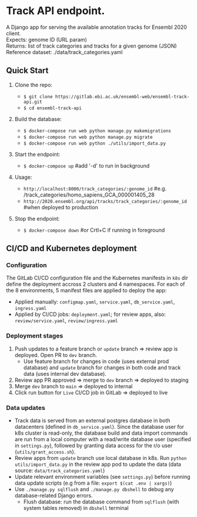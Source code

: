 # Track API endpoint.

A Django app for serving the available annotation tracks for Ensembl 2020 client.  
Expects: genome ID (URL param)  
Returns: list of track categories and tracks for a given genome (JSON)  
Reference dataset: ./data/track_categories.yaml

## Quick Start

1. Clone the repo:
    - `$ git clone https://gitlab.ebi.ac.uk/ensembl-web/ensembl-track-api.git`
    - `$ cd ensembl-track-api`

2. Build the database:
    - `$ docker-compose run web python manage.py makemigrations`
    - `$ docker-compose run web python manage.py migrate`
    - `$ docker-compose run web python ./utils/import_data.py`

3. Start the endpoint:
    - `$ docker-compose up` #add '-d' to run in background

4. Usage:
    - `http://localhost:8000/track_categories/:genome_id` #e.g. /track_categories/homo_sapiens_GCA_000001405_28
    - `http://2020.ensembl.org/api/tracks/track_categories/:genome_id` #when deployed to production

5. Stop the endpoint:
    - `$ docker-compose down` #or Crtl+C if running in foreground

## CI/CD and Kubernetes deployment

### Configuration

The GitLab CI/CD configuration file and the Kubernetes manifests in `k8s` dir define the deployment accross 2 clusters and 4 namespaces.
For each of the 8 environments, 5 manifest files are applied to deploy the app:

- Applied manually: `configmap.yaml`, `service.yaml`, `db_service.yaml`, `ingress.yaml`
- Applied by CI/CD jobs: `deployment.yaml`; for review apps, also: `review/service.yaml`, `review/ingress.yaml`

### Deployment stages

1. Push updates to a feature branch or `update` branch => review app is deployed. Open PR to `dev` branch.
    - Use feature branch for changes in code (uses external prod database) and `update` branch for changes in both code and track data (uses internal dev database).
2. Review app PR approved => merge to `dev` branch => deployed to staging
3. Merge `dev` branch to `main` => deployed to internal
4. Click run button for `Live` CI/CD job in GitLab => deployed to live

### Data updates

- Track data is served from an external postgres database in both datacenters (defined in `db_service.yaml`).
Since the database user for k8s cluster is read-only, the database build and data import commands are run from a local computer with a read/write database user (specified in `settings.py`), followed by granting data access for the r/o user (`utils/grant_access.sh`).
- Review apps from `update` branch use local database in k8s. Run `python utils/import_data.py` in the review app pod to update the data (data source: `data/track_categories.yaml`)
- Update relevant environment variables (see `settings.py`) before running data update scripts (e.g from a file: `export $(cat .env | xargs)`)
- Use `./manage.py sqlflush` and `./manage.py dbshell` to debug any database-related Django errors.
  - Flush database: run the database command from `sqlflush` (with system tables removed) in `dbshell` terminal
